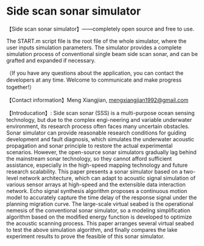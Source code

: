 # Side scan sonar simulator

【Side scan sonar simulator】——completely open source and free to use. 

The START.m script file is the root file of the whole simulator, where the user inputs simulation parameters. The simulator provides a complete simulation process of conventional single beam side scan sonar, and can be grafted and expanded if necessary.

（If you have any questions about the application, you can contact the developers at any time. Welcome to communicate and make progress together!）

【Contact information】Meng Xiangjian, mengxiangjian1992@gmail.com

【Introducation】: Side scan sonar (SSS) is a multi-purpose ocean sensing technology, but due to the complex engi-neering and variable underwater environment, its research process often faces many uncertain obstacles. Sonar simulator can provide reasonable research conditions for guiding development and fault diagnosis, which simulates the underwater acoustic propagation and sonar principle to restore the actual experimental scenarios. However, the open-source sonar simulators gradually lag behind the mainstream sonar technology, so they cannot afford sufficient assistance, especially in the high-speed mapping technology and future research scalability. This paper presents a sonar simulator based on a two-level network architecture, which can adapt to acoustic signal simulation of various sensor arrays at high-speed and the extensible data interaction network. Echo signal synthesis algorithm proposes a continuous motion model to accurately capture the time delay of the response signal under the planning migration curve. The large-scale virtual seabed is the operational nemesis of the conventional sonar simulator, so a modeling simplification algorithm based on the modified energy function is developed to optimize the acoustic scanning process. This paper arranges several virtual seabed to test the above simulation algorithm, and finally compares the lake experiment results to prove the feasible of this sonar simulator.





